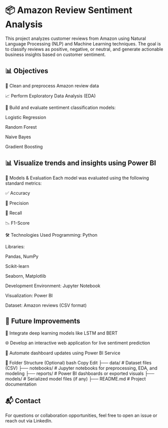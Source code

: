 # 📦 Amazon Review Sentiment Analysis

This project analyzes customer reviews from Amazon using Natural Language Processing (NLP) and Machine Learning techniques. The goal is to classify reviews as positive, negative, or neutral, and generate actionable business insights based on customer sentiment.

## 📊 Objectives
🧹 Clean and preprocess Amazon review data

📈 Perform Exploratory Data Analysis (EDA)

🤖 Build and evaluate sentiment classification models:

Logistic Regression

Random Forest

Naive Bayes

Gradient Boosting

## 📊 Visualize trends and insights using Power BI

🧪 Models & Evaluation
Each model was evaluated using the following standard metrics:

✅ Accuracy

🎯 Precision

🔁 Recall

📉 F1-Score

🛠️ Technologies Used
Programming: Python

Libraries:

Pandas, NumPy

Scikit-learn

Seaborn, Matplotlib

Development Environment: Jupyter Notebook

Visualization: Power BI

Dataset: Amazon reviews (CSV format)

## 📌 Future Improvements
🚀 Integrate deep learning models like LSTM and BERT

🌐 Develop an interactive web application for live sentiment prediction

🔄 Automate dashboard updates using Power BI Service

📁 Folder Structure (Optional)
bash
Copy
Edit
├── data/                # Dataset files (CSV)
├── notebooks/           # Jupyter notebooks for preprocessing, EDA, and modeling
├── reports/             # Power BI dashboards or exported visuals
├── models/              # Serialized model files (if any)
├── README.md            # Project documentation
## 📬 Contact
For questions or collaboration opportunities, feel free to open an issue or reach out via LinkedIn.
